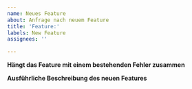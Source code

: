 ```yaml
---
name: Neues Feature
about: Anfrage nach neuem Feature
title: 'Feature:'
labels: New Feature
assignees: ''

---
```


**Hängt das Feature mit einem bestehenden Fehler zusammen**

**Ausführliche Beschreibung des neuen Features**
